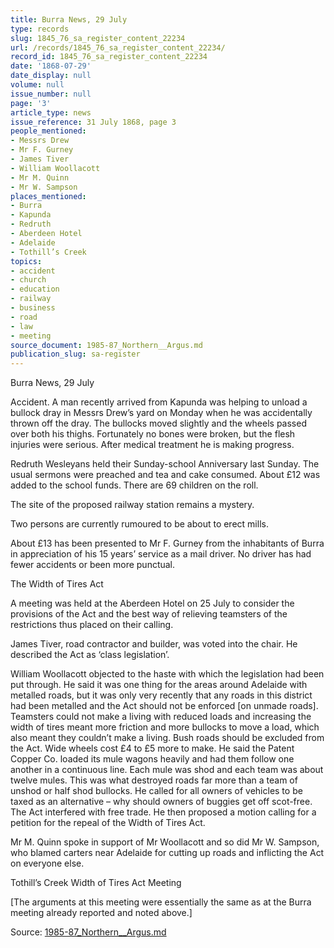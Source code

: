 ```yaml
---
title: Burra News, 29 July
type: records
slug: 1845_76_sa_register_content_22234
url: /records/1845_76_sa_register_content_22234/
record_id: 1845_76_sa_register_content_22234
date: '1868-07-29'
date_display: null
volume: null
issue_number: null
page: '3'
article_type: news
issue_reference: 31 July 1868, page 3
people_mentioned:
- Messrs Drew
- Mr F. Gurney
- James Tiver
- William Woollacott
- Mr M. Quinn
- Mr W. Sampson
places_mentioned:
- Burra
- Kapunda
- Redruth
- Aberdeen Hotel
- Adelaide
- Tothill’s Creek
topics:
- accident
- church
- education
- railway
- business
- road
- law
- meeting
source_document: 1985-87_Northern__Argus.md
publication_slug: sa-register
---
```


Burra News, 29 July

Accident.  A man recently arrived from Kapunda was helping to unload a bullock dray in Messrs Drew’s yard on Monday when he was accidentally thrown off the dray.  The bullocks moved slightly and the wheels passed over both his thighs.  Fortunately no bones were broken, but the flesh injuries were serious.  After medical treatment he is making progress.

Redruth Wesleyans held their Sunday-school Anniversary last Sunday.  The usual sermons were preached and tea and cake consumed.  About £12 was added to the school funds.  There are 69 children on the roll.

The site of the proposed railway station remains a mystery.

Two persons are currently rumoured to be about to erect mills.

About £13 has been presented to Mr F. Gurney from the inhabitants of Burra in appreciation of his 15 years’ service as a mail driver.  No driver has had fewer accidents or been more punctual.

The Width of Tires Act

A meeting was held at the Aberdeen Hotel on 25 July to consider the provisions of the Act and the best way of relieving teamsters of the restrictions thus placed on their calling.

James Tiver, road contractor and builder, was voted into the chair.  He described the Act as ‘class legislation’.

William Woollacott objected to the haste with which the legislation had been put through.  He said it was one thing for the areas around Adelaide with metalled roads, but it was only very recently that any roads in this district had been metalled and the Act should not be enforced [on unmade roads].  Teamsters could not make a living with reduced loads and increasing the width of tires meant more friction and more bullocks to move a load, which also meant they couldn’t make a living.  Bush roads should be excluded from the Act.  Wide wheels cost £4 to £5 more to make.  He said the Patent Copper Co. loaded its mule wagons heavily and had them follow one another in a continuous line.  Each mule was shod and each team was about twelve mules.  This was what destroyed roads far more than a team of unshod or half shod bullocks.  He called for all owners of vehicles to be taxed as an alternative – why should owners of buggies get off scot-free.  The Act interfered with free trade.  He then proposed a motion calling for a petition for the repeal of the Width of Tires Act.

Mr M. Quinn spoke in support of Mr Woollacott and so did Mr W. Sampson, who blamed carters near Adelaide for cutting up roads and inflicting the Act on everyone else.

Tothill’s Creek Width of Tires Act Meeting

[The arguments at this meeting were essentially the same as at the Burra meeting already reported and noted above.]

Source: [1985-87_Northern__Argus.md](/downloads/markdown/1985-87_Northern__Argus.md)
